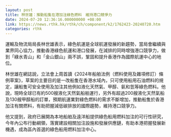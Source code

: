 ```yaml
---
layout: post
title: 林世雄：推動船隻在港加注綠色燃料　維持港口競爭力
date: 2024-07-20 12:36:16.000000000 +08:00
link: https://news.rthk.hk/rthk/ch/component/k2/1762423-20240720.htm
categories: rthk
---
```


運輸及物流局局長林世雄表示，綠色航運是全球航運發展的新趨勢，當局會繼續與業界同心協力，推動香港綠色航運和港口發展，在減排的同時增強港口競爭力，做到「綠水青山」和「金山銀山」兩不誤，鞏固和提升香港作為國際航運中心的地位。

林世雄在網誌說，立法會上周首讀《2024年船舶法例（燃料使用及雜項修訂）條例草案》，草案的主要目的是一改船隻在香港水域內，只可使用船用石油燃料的規定，讓船隻可安全使用及加注其他例如液化天然氣、甲醇、氨和氫等綠色燃料。他說，現時全球已有約500艘液化天然氣船舶運行，另外有超過200艘液化天然氣船及130艘甲醇船的訂單，預期航運業對綠色燃料的需求不斷增加，推動船隻於香港加注有關燃料，有助把握減低碳排放的國際趨勢，維持港口競爭力。

他又提到，政府已展開為本地船舶及遠洋船提供綠色船用燃料加注的可行性研究，今年內公布行動綱領，落實建設相關加注設施和發展供應鏈，有助本港把握發展新機遇，成為區內首選的綠色船用燃料加注中心。
